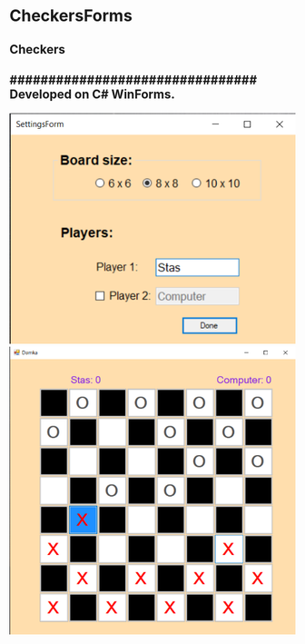 # CheckersForms

<h2>Checkers<h2>
################################<br>
Developed on C# WinForms.<br>

![github-small](screenshots/settings.png)
![github-logo](screenshots/game1.png)
